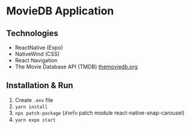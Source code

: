 # MovieDB Application

## Technologies
- ReactNative (Expo)
- NativeWind (CSS)
- React Navigation
- The Movie Database API (TMDB) [themoviedb.org](https://www.themoviedb.org/)

## Installation & Run
1. Create `.env` file
2. `yarn install`
3. `npx patch-package` (สำหรับ patch module react-native-snap-carousel)
4. `yarn expo start`
